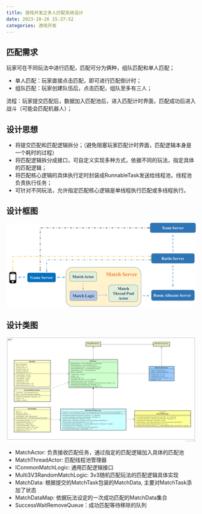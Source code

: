 ```yaml
---
title: 游戏开发之多人匹配系统设计
date: 2023-10-26 15:37:52
categories: 游戏开发
---
```


## 匹配需求

玩家可在不同玩法中进行匹配，匹配可分为俩种，组队匹配和单人匹配；

- 单人匹配：玩家直接点击匹配，即可进行匹配倒计时；
- 组队匹配：玩家创建队伍后，点击匹配，组队至多有三人；

流程：玩家提交匹配后，数据加入匹配池后，进入匹配计时界面，匹配成功后进入战斗（可能会匹配机器人）；

## 设计思想

- 将提交匹配和匹配逻辑拆分；（避免阻塞玩家匹配计时界面，匹配逻辑本身是一个耗时的过程）
- 将匹配逻辑拆分成接口，可自定义实现多种方式，依据不同的玩法，指定具体的匹配逻辑；
- 将匹配核心逻辑的具体执行定时封装成RunnableTask发送给线程池，线程池负责执行任务；
- 可针对不同玩法，允许指定匹配核心逻辑是单线程执行匹配或多线程执行。

## 设计框图

![img](../image/game/match1.png)

## 设计类图

![img](../image/game/match2.png)

- MatchActor: 负责接收匹配任务，通过指定的匹配逻辑加入具体的匹配池
- MatchThreadActor: 匹配线程池管理器
- ICommonMatchLogic: 通用匹配逻辑接口
- Multi3V3RandomMatchLogic: 3v3随机匹配玩法的匹配逻辑具体实现
- MatchData: 根据提交的MatchTask包装的MatchData, 主要对MatchTask添加了状态
- MatchDataMap: 依据玩法设定的一次成功匹配的MatchData集合
- SuccessWaitRemoveQueue：成功匹配等待移除的队列

